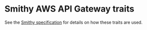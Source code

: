 # Smithy AWS API Gateway traits

See the [Smithy specification](https://smithy.io/2.0/spec/)
for details on how these traits are used.
